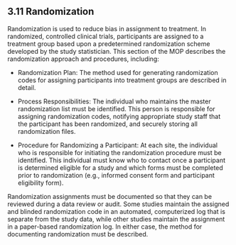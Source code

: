 ## 3.11 Randomization

Randomization is used to reduce bias in assignment to treatment. In
randomized, controlled clinical trials, participants are assigned to a
treatment group based upon a predetermined randomization scheme
developed by the study statistician. This section of the MOP describes
the randomization approach and procedures, including:

-   Randomization Plan: The method used for generating randomization
    codes for assigning participants into treatment groups are described
    in detail.

-   Process Responsibilities: The individual who maintains the master
    randomization list must be identified. This person is responsible
    for assigning randomization codes, notifying appropriate study staff
    that the participant has been randomized, and securely storing all
    randomization files.

-   Procedure for Randomizing a Participant: At each site, the
    individual who is responsible for initiating the randomization
    procedure must be identified. This individual must know who to
    contact once a participant is determined eligible for a study and
    which forms must be completed prior to randomization (e.g., informed
    consent form and participant eligibility form).

Randomization assignments must be documented so that they can be
reviewed during a data review or audit. Some studies maintain the
assigned and blinded randomization code in an automated, computerized
log that is separate from the study data, while other studies maintain
the assignment in a paper-based randomization log. In either case, the
method for documenting randomization must be described.

